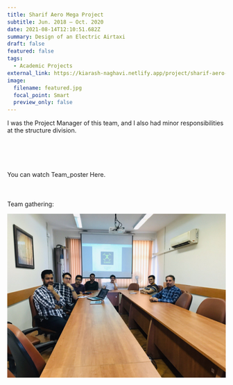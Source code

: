 ```yaml
---
title: Sharif Aero Mega Project
subtitle: Jun. 2018 – Oct. 2020
date: 2021-08-14T12:10:51.682Z
summary: Design of an Electric Airtaxi
draft: false
featured: false
tags:
  - Academic Projects
external_link: https://kiarash-naghavi.netlify.app/project/sharif-aero-mega-project/
image:
  filename: featured.jpg
  focal_point: Smart
  preview_only: false
---
```

I was the Project Manager of this team, and I also had minor responsibilities at the structure division.\
\
\
\
\
\
You can watch Team_poster Here.\
\
\
\
Team gathering: 



![](1400-05-13-19.28.58.jpg)